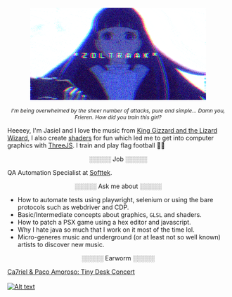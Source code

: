 <p align="center">
	<img src="./assets/fern_zoltraak_opt.gif">
</p>

<p align="center" style="font-size:12px">
<i>
I'm being overwhelmed by the sheer number of attacks, pure and simple... Damn you, Frieren. How did you train this girl?
</i>
</p>

Heeeey, I'm Jasiel and I love the music from [King Gizzard and the Lizard Wizard](https://www.youtube.com/watch?v=IpUKO-WKaqo), I also create [shaders](https://www.shadertoy.com/user/Darkensses) for fun which led me to get into computer graphics with [ThreeJS](https://x.com/Darkensses/status/1887982603866698227). I train and play flag football 🚩🏈

<p align="center">
░░░░░ Job ░░░░░
</p>

QA Automation Specialist at [Softtek](https://www.softtek.com).

<p align="center">
░░░░░ Ask me about ░░░░░
</p>

- How to automate tests using playwright, selenium or using the bare protocols such as webdriver and CDP.
- Basic/Intermediate concepts about graphics, `GLSL` and shaders.
- How to patch a PSX game using a hex editor and javascript.
- Why I hate java so much that I work on it most of the time lol.
- Micro-generes music and underground (or at least not so well known) artists to discover new music.

<p align="center">
░░░░░ Earworm ░░░░░
</p>

[Ca7riel & Paco Amoroso: Tiny Desk Concert](https://www.youtube.com/watch?v=9kqnsoY94L8)
<br>
<br>
[![Alt text](https://img.youtube.com/vi/9kqnsoY94L8/0.jpg)](https://www.youtube.com/watch?v=9kqnsoY94L8)